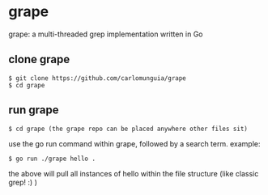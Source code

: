 # grape
grape: a multi-threaded grep implementation written in Go

## clone grape

```
$ git clone https://github.com/carlomunguia/grape
$ cd grape
```

## run grape

```
$ cd grape (the grape repo can be placed anywhere other files sit)
```
use the go run command within grape, followed by a search term. example:
```
$ go run ./grape hello .
```
the above will pull all instances of hello within the file structure (like classic grep! :) )
